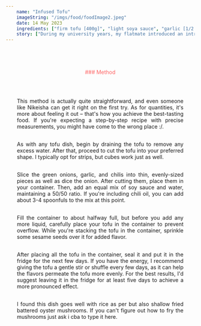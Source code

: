 ```yaml
---
    name: "Infused Tofu"
    imageString: "/imgs/food/foodImage2.jpeg"
    date: 14 May 2023
    ingredients: ["firm tofu [400g]", "light soya sauce", "garlic [1/2 bulb]", "finger chilis [3]", "green onions [2 stems?]", "seasame seeds", "onion [1/2 bulb]", "chili oil (optional)"]
    story: ["During my university years, my flatmate introduced an intriguing habit. He left hard-boiled eggs in a Korean marinade  and allowed them to rest in the fridge for a few days. The aroma of that marinating liquid was truly exceptional. He would often encourage me to try it as well, and although I was generally interested, I frequently found myself unable to find the time or was, to be honest, somewhat lacking in motivation – perhaps a combination of both.", "After a few weeks, I eventually managed to find some time, particularly after my deadlines had passed, to give the dish a try. Surprisingly, the preparation itself didn't take much time at all. However, the marinating period is what tests your patience. Unlike eggs, which are quick to prepare, getting the flavors to properly infuse requires a few days of waiting, but it's certainly worth every moment of anticipation.", "In May 2023, I paid a visit to my mate's house and decided to treat him and his family to this recipe. While we were in the process of preparing the meal, his mum had a brilliant idea. She suggested adding some chili oil she had recently received from Japan, and it turned out to be a fantastic suggestion."]
---
```


<div style="text-align : center; margin-top:70px;color: #FF6464 ">### Method</div>

<div style="margin-top:30px; text-align: justify; border: 1ps solid #fc9292; padding: 30px; ">
This method is actually quite straightforward, and even someone like Nikeisha can get it right on the first try. As for quantities, it's more about feeling it out – that's how you achieve the best-tasting food. If you're expecting a step-by-step recipe with precise measurements, you might have come to the wrong place :/.

<p style="margin-top: 30px">As with any tofu dish, begin by draining the tofu to remove any excess water. After that, proceed to cut the tofu into your preferred shape. I typically opt for strips, but cubes work just as well.<p>

<p style="margin-top: 30px">Slice the green onions, garlic, and chilis into thin, evenly-sized pieces as well as dice the onion. After cutting them, place them in your container. Then, add an equal mix of soy sauce and water, maintaining a 50/50 ratio. If you're including chili oil, you can add about 3-4 spoonfuls to the mix at this point.<p>

<p style="margin-top: 30px">Fill the container to about halfway full, but before you add any more liquid, carefully place your tofu in the container to prevent overflow. While you're stacking the tofu in the container, sprinkle some sesame seeds over it for added flavor.
<p>

<p style="margin-top: 30px">After placing all the tofu in the container, seal it and put it in the fridge for the next few days. If you have the energy, I recommend giving the tofu a gentle stir or shuffle every few days, as it can help the flavors permeate the tofu more evenly. For the best results, I'd suggest leaving it in the fridge for at least five days to achieve a more pronounced effect.<p>

<p style="margin-top: 30px">I found this dish goes well with rice as per but also shallow fried battered oyster mushrooms. If you can't figure out how to fry the mushrooms just ask i cba to type it here.<p>

</div>
